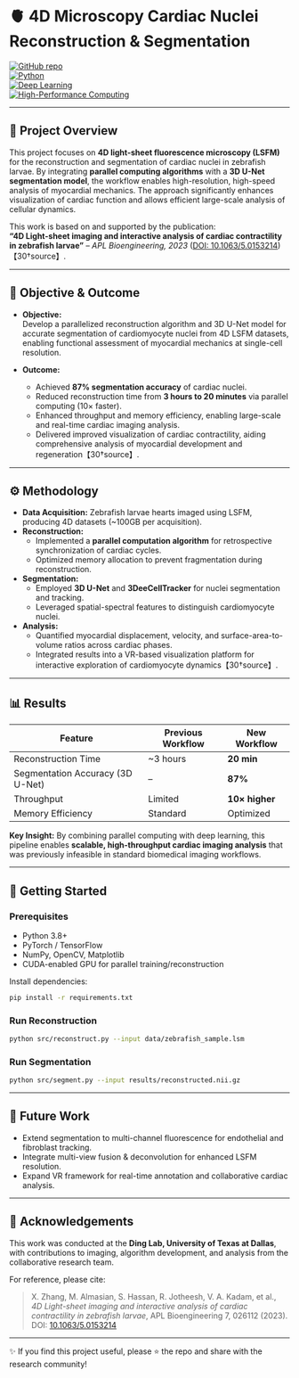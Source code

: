 # 🫀 4D Microscopy Cardiac Nuclei Reconstruction & Segmentation

[![GitHub repo](https://img.shields.io/badge/GitHub-Project-green?logo=github)](https://github.com/vinaykadam007/4D-LSM-Segmentation)  
[![Python](https://img.shields.io/badge/Python-3.8%2B-blue?logo=python)](https://www.python.org/)  
[![Deep Learning](https://img.shields.io/badge/Deep%20Learning-3D%20Unet-orange)]()  
[![High-Performance Computing](https://img.shields.io/badge/Parallel-Computing-lightgrey)]()  

---

## 📌 Project Overview
This project focuses on **4D light-sheet fluorescence microscopy (LSFM)** for the reconstruction and segmentation of cardiac nuclei in zebrafish larvae. By integrating **parallel computing algorithms** with a **3D U-Net segmentation model**, the workflow enables high-resolution, high-speed analysis of myocardial mechanics. The approach significantly enhances visualization of cardiac function and allows efficient large-scale analysis of cellular dynamics.  

This work is based on and supported by the publication:  
**“4D Light-sheet imaging and interactive analysis of cardiac contractility in zebrafish larvae”** – *APL Bioengineering, 2023* ([DOI: 10.1063/5.0153214](https://doi.org/10.1063/5.0153214))【30†source】.

---

## 🎯 Objective & Outcome

- **Objective:**  
  Develop a parallelized reconstruction algorithm and 3D U-Net model for accurate segmentation of cardiomyocyte nuclei from 4D LSFM datasets, enabling functional assessment of myocardial mechanics at single-cell resolution.

- **Outcome:**  
  - Achieved **87% segmentation accuracy** of cardiac nuclei.  
  - Reduced reconstruction time from **3 hours to 20 minutes** via parallel computing (10× faster).  
  - Enhanced throughput and memory efficiency, enabling large-scale and real-time cardiac imaging analysis.  
  - Delivered improved visualization of cardiac contractility, aiding comprehensive analysis of myocardial development and regeneration【30†source】.

---

## ⚙️ Methodology

- **Data Acquisition:** Zebrafish larvae hearts imaged using LSFM, producing 4D datasets (~100GB per acquisition).  
- **Reconstruction:**  
  - Implemented a **parallel computation algorithm** for retrospective synchronization of cardiac cycles.  
  - Optimized memory allocation to prevent fragmentation during reconstruction.  
- **Segmentation:**  
  - Employed **3D U-Net** and **3DeeCellTracker** for nuclei segmentation and tracking.  
  - Leveraged spatial-spectral features to distinguish cardiomyocyte nuclei.  
- **Analysis:**  
  - Quantified myocardial displacement, velocity, and surface-area-to-volume ratios across cardiac phases.  
  - Integrated results into a VR-based visualization platform for interactive exploration of cardiomyocyte dynamics【30†source】.

---

## 📊 Results

| Feature                          | Previous Workflow | New Workflow |
|----------------------------------|------------------|--------------|
| Reconstruction Time              | ~3 hours         | **20 min**   |
| Segmentation Accuracy (3D U-Net) | –                | **87%**      |
| Throughput                       | Limited          | **10× higher**|
| Memory Efficiency                | Standard         | Optimized    |

**Key Insight:** By combining parallel computing with deep learning, this pipeline enables **scalable, high-throughput cardiac imaging analysis** that was previously infeasible in standard biomedical imaging workflows.

---

## 🚀 Getting Started

### Prerequisites
- Python 3.8+  
- PyTorch / TensorFlow  
- NumPy, OpenCV, Matplotlib  
- CUDA-enabled GPU for parallel training/reconstruction  

Install dependencies:
```bash
pip install -r requirements.txt
```

### Run Reconstruction
```bash
python src/reconstruct.py --input data/zebrafish_sample.lsm
```

### Run Segmentation
```bash
python src/segment.py --input results/reconstructed.nii.gz
```

---

## 📌 Future Work

- Extend segmentation to multi-channel fluorescence for endothelial and fibroblast tracking.  
- Integrate multi-view fusion & deconvolution for enhanced LSFM resolution.  
- Expand VR framework for real-time annotation and collaborative cardiac analysis.  

---

## 🙌 Acknowledgements
This work was conducted at the **Ding Lab, University of Texas at Dallas**, with contributions to imaging, algorithm development, and analysis from the collaborative research team.  

For reference, please cite:  
> X. Zhang, M. Almasian, S. Hassan, R. Jotheesh, V. A. Kadam, et al.,  
> *4D Light-sheet imaging and interactive analysis of cardiac contractility in zebrafish larvae*, APL Bioengineering 7, 026112 (2023).  
> DOI: [10.1063/5.0153214](https://doi.org/10.1063/5.0153214)

---

✨ If you find this project useful, please ⭐ the repo and share with the research community!
